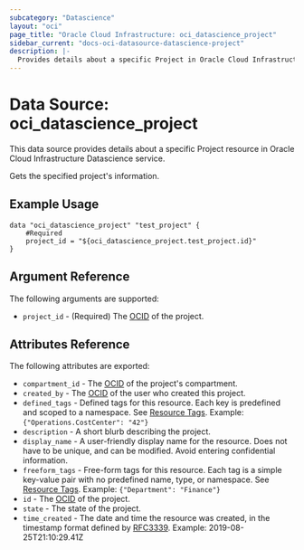 ```yaml
---
subcategory: "Datascience"
layout: "oci"
page_title: "Oracle Cloud Infrastructure: oci_datascience_project"
sidebar_current: "docs-oci-datasource-datascience-project"
description: |-
  Provides details about a specific Project in Oracle Cloud Infrastructure Datascience service
---
```


# Data Source: oci_datascience_project
This data source provides details about a specific Project resource in Oracle Cloud Infrastructure Datascience service.

Gets the specified project's information.

## Example Usage

```hcl
data "oci_datascience_project" "test_project" {
	#Required
	project_id = "${oci_datascience_project.test_project.id}"
}
```

## Argument Reference

The following arguments are supported:

* `project_id` - (Required) The [OCID](https://docs.cloud.oracle.com/iaas/Content/API/Concepts/identifiers.htm) of the project.


## Attributes Reference

The following attributes are exported:

* `compartment_id` - The [OCID](https://docs.cloud.oracle.com/iaas/Content/API/Concepts/identifiers.htm) of the project's compartment.
* `created_by` - The [OCID](https://docs.cloud.oracle.com/iaas/Content/API/Concepts/identifiers.htm) of the user who created this project.
* `defined_tags` - Defined tags for this resource. Each key is predefined and scoped to a namespace. See [Resource Tags](https://docs.cloud.oracle.com/iaas/Content/General/Concepts/resourcetags.htm).  Example: `{"Operations.CostCenter": "42"}` 
* `description` - A short blurb describing the project.
* `display_name` - A user-friendly display name for the resource. Does not have to be unique, and can be modified. Avoid entering confidential information.
* `freeform_tags` - Free-form tags for this resource. Each tag is a simple key-value pair with no predefined name, type, or namespace. See [Resource Tags](https://docs.cloud.oracle.com/iaas/Content/General/Concepts/resourcetags.htm). Example: `{"Department": "Finance"}` 
* `id` - The [OCID](https://docs.cloud.oracle.com/iaas/Content/API/Concepts/identifiers.htm) of the project.
* `state` - The state of the project.
* `time_created` - The date and time the resource was created, in the timestamp format defined by [RFC3339](https://tools.ietf.org/html/rfc3339).  Example: 2019-08-25T21:10:29.41Z 

